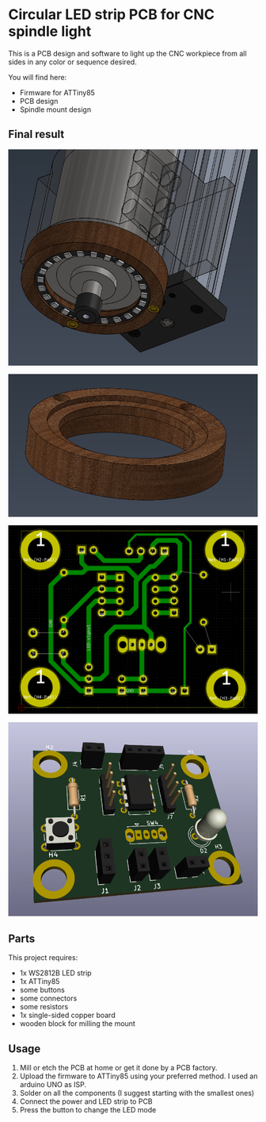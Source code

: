 # Circular LED strip PCB for CNC spindle light

This is a PCB design and software to light up the CNC workpiece from all sides in any color or sequence desired.

You will find here:
- Firmware for ATTiny85
- PCB design
- Spindle mount design

## Final result

![ImFinal 3d imagege](spindle-tip-addon/final-3d.png)

![Wooden mount](spindle-tip-addon/addon-wood.png)

![PCB](kicad-files/paths.png)

![PCB 3d view](kicad-files/3d-pcb.png)


## Parts

This project requires:
- 1x WS2812B LED strip
- 1x ATTiny85
- some buttons
- some connectors
- some resistors
- 1x single-sided copper board
- wooden block for milling the mount

## Usage

1. Mill or etch the PCB at home or get it done by a PCB factory.
2. Upload the firmware to ATTiny85 using your preferred method. I used an arduino UNO as ISP.
2. Solder on all the components (I suggest starting with the smallest ones)
3. Connect the power and LED strip to PCB
4. Press the button to change the LED mode

